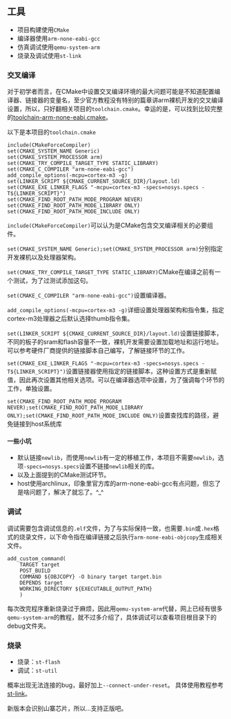 ## 工具
- 项目构建使用`CMake`
- 编译器使用`arm-none-eabi-gcc`
- 仿真调试使用`qemu-system-arm`
- 烧录及调试使用`st-link`

### 交叉编译
对于初学者而言，在CMake中设置交叉编译环境的最大问题可能是不知道配置编译器、链接器的变量名，至少官方教程没有特别的篇章讲arm裸机开发的交叉编译设置，所以，只好翻相关项目的`toolchain.cmake`。幸运的是，可以找到比较完整的[toolchain-arm-none-eabi.cmake](https://github.com/jobroe/cmake-arm-embedded/blob/master/toolchain-arm-none-eabi.cmake)。

以下是本项目的`toolchain.cmake`
```
include(CMakeForceCompiler)
set(CMAKE_SYSTEM_NAME Generic)
set(CMAKE_SYSTEM_PROCESSOR arm)
set(CMAKE_TRY_COMPILE_TARGET_TYPE STATIC_LIBRARY)
set(CMAKE_C_COMPILER "arm-none-eabi-gcc")
add_compile_options(-mcpu=cortex-m3 -g)
set(LINKER_SCRIPT ${CMAKE_CURRENT_SOURCE_DIR}/layout.ld)
set(CMAKE_EXE_LINKER_FLAGS "-mcpu=cortex-m3 -specs=nosys.specs -T${LINKER_SCRIPT}")
set(CMAKE_FIND_ROOT_PATH_MODE_PROGRAM NEVER)
set(CMAKE_FIND_ROOT_PATH_MODE_LIBRARY ONLY)
set(CMAKE_FIND_ROOT_PATH_MODE_INCLUDE ONLY)
```
`include(CMakeForceCompiler)`可以认为是CMake包含交叉编译相关的必要组件。

`set(CMAKE_SYSTEM_NAME Generic);set(CMAKE_SYSTEM_PROCESSOR arm)`分别指定开发裸机以及处理器架构。

`set(CMAKE_TRY_COMPILE_TARGET_TYPE STATIC_LIBRARY)`CMake在编译之前有一个测试，为了过测试添加这句。

`set(CMAKE_C_COMPILER "arm-none-eabi-gcc")`设置编译器。

`add_compile_options(-mcpu=cortex-m3 -g)`详细设置处理器架构和指令集，指定cortex-m3处理器之后默认选择thumb指令集。

`set(LINKER_SCRIPT ${CMAKE_CURRENT_SOURCE_DIR}/layout.ld)`设置链接脚本，不同的板子的sram和flash容量不一致，裸机开发需要设置加载地址和运行地址。可以参考硬件厂商提供的链接脚本自己编写，了解链接环节的工作。

`set(CMAKE_EXE_LINKER_FLAGS "-mcpu=cortex-m3 -specs=nosys.specs -T${LINKER_SCRIPT}")`设置链接器使用指定的链接脚本，这种设置方式是重新赋值，因此再次设置其他相关选项。可以在编译器选项中设置，为了强调每个环节的工作，单独设置。

`set(CMAKE_FIND_ROOT_PATH_MODE_PROGRAM NEVER);set(CMAKE_FIND_ROOT_PATH_MODE_LIBRARY ONLY);set(CMAKE_FIND_ROOT_PATH_MODE_INCLUDE ONLY)`设置查找库的路径，避免链接到host系统库

#### 一些小坑
- 默认链接`newlib`，而使用`newlib`有一定的移植工作，本项目不需要`newlib`，选项`-specs=nosys.specs`设置不链接`newlib`相关的库。
- 以及上面提到的CMake测试环节。
- host使用archlinux，印象里官方库的arm-none-eabi-gcc有点问题，但忘了是啥问题了，解决了就忘了。^_^

### 调试
调试需要包含调试信息的`.elf`文件，为了与实际保持一致，也需要`.bin`或`.hex`格式的烧录文件，以下命令指在编译链接之后执行`arm-none-eabi-objcopy`生成相关文件。
```
add_custom_command(
    TARGET target
    POST_BUILD
    COMMAND ${OBJCOPY} -O binary target target.bin
    DEPENDS target
    WORKING_DIRECTORY ${EXECUTABLE_OUTPUT_PATH}
    )
```
每次改完程序重新烧录过于麻烦，因此用`qemu-system-arm`代替，网上已经有很多`qemu-system-arm`的教程，就不过多介绍了，具体调试可以查看项目根目录下的debug文件夹。

### 烧录

- 烧录：`st-flash`
- 调试：`st-util`

概率出现无法连接的bug，最好加上`--connect-under-reset`。
具体使用教程参考[st-link](https://github.com/stlink-org/stlink.git)。

新版本会识别山寨芯片，所以...支持正版吧。
